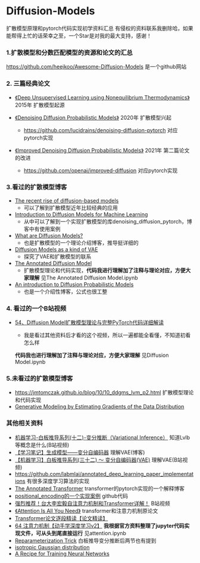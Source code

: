 # Diffusion-Models
扩散模型原理和pytorch代码实现初学资料汇总
有侵权的资料联系我删除哈，如果能帮得上忙的话荣幸之至，一个Star是对我的最大支持，感谢！

### 1.扩散模型和分数匹配模型的资源和论文的汇总

https://github.com/heejkoo/Awesome-Diffusion-Models 是一个github网站

### 2. 三篇经典论文

- [《Deep Unsupervised Learning using Nonequilibrium Thermodynamics》](https://proceedings.mlr.press/v37/sohl-dickstein15.html) 2015年 扩散模型起源

- [《Denoising Diffusion Probabilistic Models》](http://arxiv.org/abs/2006.11239) 2020年 扩散模型兴起
  - https://github.com/lucidrains/denoising-diffusion-pytorch 对应pytorch实现

- [《Improved Denoising Diffusion Probabilistic Models》](https://proceedings.mlr.press/v139/nichol21a.html) 2021年 第二篇论文的改进
   - https://github.com/openai/improved-diffusion 对应pytorch实现

### 3.看过的扩散模型博客

- [The recent rise of diffusion-based models](https://maciejdomagala.github.io/generative_models/2022/06/06/The-recent-rise-of-diffusion-based-models.html)
  - 可以了解到扩散模型近年比较经典的应用
- [Introduction to Diffusion Models for Machine Learning](https://www.assemblyai.com/blog/diffusion-models-for-machine-learning-introduction/)
  - 从中可以了解到一个实现扩散模型的库denoising_diffusion_pytorch，博客中有使用案例
- [What are Diffusion Models?](https://lilianweng.github.io/posts/2021-07-11-diffusion-models/)
  - 也是扩散模型的一个理论介绍博客，推导挺详细的
- [Diffusion Models as a kind of VAE](https://angusturner.github.io/generative_models/2021/06/29/diffusion-probabilistic-models-I.html)
  - 探究了VAE和扩散模型的联系
- [The Annotated Diffusion Model](https://huggingface.co/blog/annotated-diffusion)
  - 扩散模型理论和代码实现，**代码我进行理解加了注释与理论对应，方便大家理解** 见The Annotated Diffusion Model.ipynb
- [An introduction to Diffusion Probabilistic Models](https://ayandas.me/blog-tut/2021/12/04/diffusion-prob-models.html) 
  - 也是一个介绍性博客，公式也很工整

### 4. 看过的一个B站视频

- [54、Diffusion Model扩散模型理论与完整PyTorch代码详细解读](https://www.bilibili.com/video/BV1b541197HX?spm_id_from=333.337.search-card.all.click&vd_source=76d3e05c80d0417f315b79db5b98b2cf)
  - 我是看过其他资料后才看的这个视频，所以一遍都能全看懂，不知道初看怎么样

  **代码我也进行理解加了注释与理论对应，方便大家理解** 见Diffusion Model.ipynb

### 5.未看过的扩散模型博客

- https://jmtomczak.github.io/blog/10/10_ddgms_lvm_p2.html 扩散模型理论和代码实现
- [Generative Modeling by Estimating Gradients of the Data Distribution](https://yang-song.net/blog/2021/score/)

### 其他相关资料

- [机器学习-白板推导系列(十二)-变分推断（Variational Inference）](https://www.bilibili.com/video/BV1DW41167vr?spm_id_from=333.999.0.0&vd_source=76d3e05c80d0417f315b79db5b98b2cf) 知道Lvlb等概念是什么(B站视频)
- [【学习笔记】生成模型——变分自编码器](http://www.gwylab.com/note-vae.html) 理解VAE(博客)
- [【机器学习】白板推导系列(三十二) ～ 变分自编码器(VAE)](https://www.bilibili.com/video/BV15E411w7Pz?spm_id_from=333.999.0.0&vd_source=76d3e05c80d0417f315b79db5b98b2cf) 理解VAE(B站视频)
- https://github.com/labmlai/annotated_deep_learning_paper_implementations 有很多深度学习算法的实现
- [The Annotated Transformer](http://nlp.seas.harvard.edu/2018/04/03/attention.html) transformer的pytorch实现的一个解释博客
- [positional_encoding的一个实现案例](https://github.com/jalammar/jalammar.github.io/blob/master/notebookes/transformer/transformer_positional_encoding_graph.ipynb ) github代码
- [强烈推荐！台大李宏毅自注意力机制和Transformer详解！](https://www.bilibili.com/video/BV1v3411r78R?spm_id_from=333.337.search-card.all.click&vd_source=76d3e05c80d0417f315b79db5b98b2cf) B站视频
- [《Attention Is All You Need》](https://proceedings.neurips.cc/paper/2017/file/3f5ee243547dee91fbd053c1c4a845aa-Paper.pdf) transformer和注意力机制原论文
- [Transformer论文逐段精读【论文精读】](https://www.bilibili.com/video/BV1pu411o7BE?spm_id_from=333.999.0.0&vd_source=76d3e05c80d0417f315b79db5b98b2cf)
- [64 注意力机制【动手学深度学习v2】](https://www.bilibili.com/video/BV1264y1i7R1?spm_id_from=333.337.search-card.all.click&vd_source=76d3e05c80d0417f315b79db5b98b2cf)  **我根据官方资料整理了jupyter代码实现文件，可从头到尾直接运行** 见attention.ipynb
- [Reparameterization Trick](https://lilianweng.github.io/posts/2018-08-12-vae/#reparameterization-trick) 白板推导变分推断后两节也有提到
- [isotropic Gaussian distribution](https://math.stackexchange.com/questions/1991961/gaussian-distribution-is-isotropic)
- [A Recipe for Training Neural Networks](http://karpathy.github.io/2019/04/25/recipe/)



